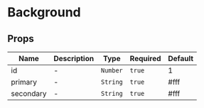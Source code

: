 # Background

## Props

<!-- @vuese:Background:props:start -->
|Name|Description|Type|Required|Default|
|---|---|---|---|---|
|id|-|`Number`|`true`|1|
|primary|-|`String`|`true`|#fff|
|secondary|-|`String`|`true`|#fff|

<!-- @vuese:Background:props:end -->


